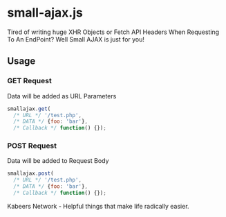 # small-ajax.js

Tired of writing huge XHR Objects or Fetch API Headers When Requesting To An EndPoint?
Well Small AJAX is just for you!


## Usage
### GET Request
Data will be added as URL Parameters
```js
smallajax.get( 
  /* URL */ '/test.php',
  /* DATA */ {foo: 'bar'},
  /* Callback */ function() {});

```

### POST Request
Data will be added to Request Body
```js
smallajax.post( 
  /* URL */ '/test.php',
  /* DATA */ {foo: 'bar'},
  /* Callback */ function() {});

```

Kabeers Network - Helpful things that make life radically easier.
